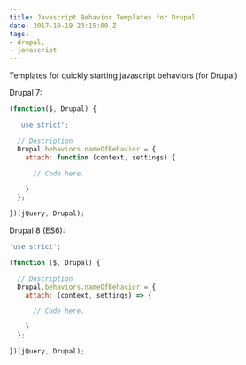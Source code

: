 ```yaml
---
title: Javascript Behavior Templates for Drupal
date: 2017-10-19 23:15:00 Z
tags:
- drupal,
- javascript
---
```


Templates for quickly starting javascript behaviors (for Drupal)

Drupal 7:
```javascript
(function($, Drupal) {

  'use strict';

  // Description
  Drupal.behaviors.nameOfBehavior = {
    attach: function (context, settings) {

      // Code here.

    }
  };

})(jQuery, Drupal);
```

Drupal 8 (ES6):
```javascript
'use strict';

(function ($, Drupal) {

  // Description
  Drupal.behaviors.nameOfBehavior = {
    attach: (context, settings) => {

      // Code here.

    }
  };

})(jQuery, Drupal);
```
